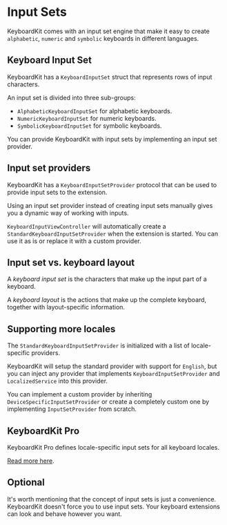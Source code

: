 # Input Sets

KeyboardKit comes with an input set engine that make it easy to create `alphabetic`, `numeric` and `symbolic`  keyboards in different languages.


## Keyboard Input Set

KeyboardKit has a `KeyboardInputSet` struct that represents rows of input characters.

An input set is divided into three sub-groups:

* `AlphabeticKeyboardInputSet` for alphabetic keyboards.
* `NumericKeyboardInputSet` for numeric keyboards.
* `SymbolicKeyboardInputSet` for symbolic keyboards.

You can provide KeyboardKit with input sets by implementing an input set provider.


## Input set providers

KeyboardKit has a `KeyboardInputSetProvider` protocol that can be used to provide input sets to the extension. 

Using an input set provider instead of creating input sets manually gives you a dynamic way of working with inputs.

`KeyboardInputViewController` will automatically create a `StandardKeyboardInputSetProvider` when the extension is started. You can use it as is or replace it with a custom provider.


## Input set vs. keyboard layout

A *keyboard input set* is the characters that make up the input part of a keyboard.

A *keyboard layout* is the actions that make up the complete keyboard, together with layout-specific information.


## Supporting more locales

The `StandardKeyboardInputSetProvider` is initialized with a list of locale-specific providers.

KeyboardKit will setup the standard provider with support for `English`, but you can inject any provider that implements `KeyboardInputSetProvider` and `LocalizedService` into this provider.

You can implement a custom provider by inheriting `DeviceSpecificInputSetProvider` or create a completely custom one by implementing `InputSetProvider` from scratch.


## KeyboardKit Pro

KeyboardKit Pro defines locale-specific input sets for all keyboard locales.

[Read more here][Pro]. 


## Optional

It's worth mentioning that the concept of input sets is just a convenience. KeyboardKit doesn't force you to use input sets. Your keyboard extensions can look and behave however you want.



[Pro]: https://github.com/KeyboardKit/KeyboardKitPro
